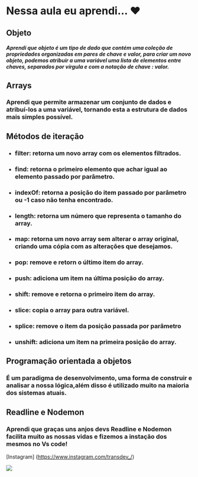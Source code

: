 # Nessa aula eu aprendi... ❤️

## Objeto 
##### Aprendi que objeto é um tipo de dado que contém uma coleção de propriedades organizadas em pares de chave e valor, para criar um novo objeto, podemos atribuir a uma variável uma lista de elementos entre chaves, separados por vírgula e com a notação de chave : valor.

## Arrays
### Aprendi que permite armazenar um conjunto de dados e atribuí-los a uma variável, tornando esta a estrutura de dados mais simples possível.

## Métodos de iteração
* ### filter: retorna um novo array com os elementos filtrados.
* ### find: retorna o primeiro elemento que achar igual ao elemento passado por parâmetro.
* ### indexOf: retorna a posição do item passado por parâmetro ou -1 caso não tenha encontrado.
* ### length: retorna um número que representa o tamanho do array.
* ### map: retorna um novo array sem alterar o array original, criando uma cópia com as alterações que desejamos.
* ### pop: remove e retorn o último item do array.
* ### push: adiciona um item na última posição do array.
* ### shift: remove e retorna o primeiro item do array.
* ### slice: copia o array para outra variável.
* ### splice: remove o item da posição passada por parâmetro
* ### unshift: adiciona um item na primeira posição do array.

## Programação orientada a objetos
### É um paradigma de desenvolvimento, uma forma de construir e analisar a nossa lógica,além disso é utilizado muito na maioria dos sistemas atuais.

## Readline e Nodemon
### Aprendi que graças uns anjos devs Readline e Nodemon facilita muito as nossas vidas e fizemos a instação dos mesmos no Vs code!

[Instagram] (https://www.instagram.com/transdev_/)

![](https://upload.wikimedia.org/wikipedia/commons/thumb/b/b0/Transgender_Pride_flag.svg/512px-Transgender_Pride_flag.svg.png)







